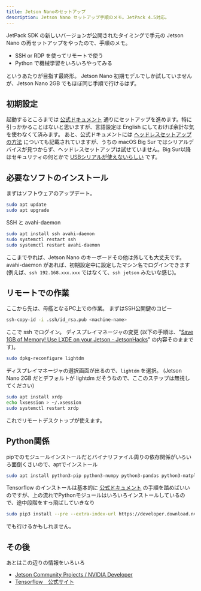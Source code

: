 ```yaml
---
title: Jetson Nanoのセットアップ
description: Jetson Nano セットアップ手順のメモ。JetPack 4.5対応。
---
```


JetPack SDK の新しいバージョンが公開されたタイミングで手元の Jetson Nano の再セットアップをやったので、手順のメモ。

* SSH or RDP を使ってリモートで使う
* Python で機械学習をいろいろやってみる

というあたりが目指す最終形。
Jetson Nano 初期モデルでしか試していませんが、Jetson Nano 2GB でもほぼ同じ手順で行けるはず。

## 初期設定

起動するところまでは [公式ドキュメント](https://developer.nvidia.com/embedded/learn/get-started-jetson-nano-devkit "Getting Started with Jetson Nano Developer Kit") 通りにセットアップを進めます。特に引っかかることはないと思いますが、言語設定は English にしておけば余計な気を使わなくて済みます。
あと、公式ドキュメントには [ヘッドレスセットアップの方法](https://developer.nvidia.com/embedded/learn/get-started-jetson-nano-devkit#setup-headless "Initial Setup Headless Mode") についても記載されていますが、うちの macOS Big Sur ではシリアルデバイスが見つからず、ヘッドレスセットアップは試せていません。Big Sur以降はセキュリティの何とかで [USBシリアルが使えないらしい](https://infornography.blue/mac/macos-big-sur-and-kext/ "あまり知られていないmacOS Big Sur以降で利用不可になるkext | INFORNOGRAPHY") です。

## 必要なソフトのインストール

まずはソフトウェアのアップデート。

```bash
sudo apt update
sudo apt upgrade
```

SSH と avahi-daemon

```bash
sudo apt install ssh avahi-daemon
sudo systemctl restart ssh
sudo systemctl restart avahi-daemon
```

ここまでやれば、Jetson Nano のキーボードその他は外しても大丈夫です。
avahi-daemon があれば、初期設定中に設定したマシン名でログインできます (例えば、`ssh 192.168.xxx.xxx` ではなくて、`ssh jetson` みたいな感じ)。

## リモートでの作業

ここから先は、母艦となるPC上での作業。
まずはSSH公開鍵のコピー

```bash
ssh-copy-id -i .ssh/id_rsa.pub <machine-name>
```

ここで ssh でログイン。
ディスプレイマネージャの変更 (以下の手順は、"[Save 1GB of Memory! Use LXDE on your Jetson - JetsonHacks](https://www.jetsonhacks.com/2020/11/07/save-1gb-of-memory-use-lxde-on-your-jetson/)" の内容そのままです)。

```bash
sudo dpkg-reconfigure lightdm
```

ディスプレイマネージャの選択画面が出るので、`lightdm` を選択。
(Jetson Nano 2GB だとデフォルトが lightdm だそうなので、ここのステップは無視してください)

```bash
sudo apt install xrdp
echo lxsession > ~/.xsession
sudo systemctl restart xrdp
```

これでリモートデスクトップが使えます。

## Python関係

pipでのモジュールインストールだとバイナリファイル周りの依存関係がいろいろ面倒くさいので、aptでインストール

```bash
sudo apt install python3-pip python3-numpy python3-pandas python3-matplotlib python3-sklearn python3-ipykernel
```

Tensorflow のインストールは基本的に [公式ドキュメント](https://docs.nvidia.com/deeplearning/frameworks/install-tf-jetson-platform/index.html "Installing TensorFlow For Jetson Platform :: NVIDIA Deep Learning Frameworks Documentation") の手順を踏めばいいのですが、上の流れでPythonモジュールはいろいろインストールしているので、途中段階をすっ飛ばしていきなり

```bash
sudo pip3 install --pre --extra-index-url https://developer.download.nvidia.com/compute/redist/jp/v45 tensorflow
```

でも行けるかもしれません。

## その後

あとはこの辺りの情報をいろいろ

* [Jetson Community Projects / NVIDIA Developer](https://developer.nvidia.com/embedded/community/jetson-projects)
* [Tensorflow　公式サイト](https://www.tensorflow.org/)
